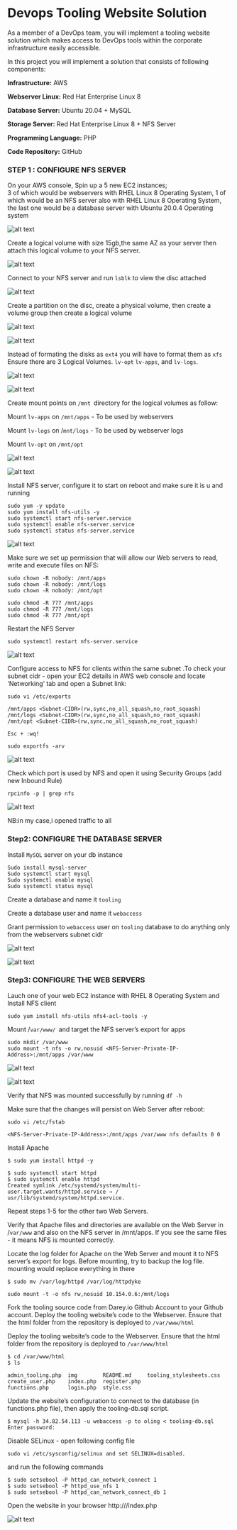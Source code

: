 # Devops Tooling Website Solution #
As a member of a DevOps team, you will implement a tooling website solution which makes access to DevOps tools within the corporate infrastructure easily accessible.

In this project you will implement a solution that consists of following components:

**Infrastructure:** AWS

**Webserver Linux:** Red Hat Enterprise Linux 8

**Database Server:** Ubuntu 20.04 + MySQL

**Storage Server:** Red Hat Enterprise Linux 8 + NFS Server

**Programming Language:** PHP

**Code Repository:** GitHub


### STEP 1 : CONFIGURE NFS SERVER ###

On your AWS console, Spin up a 5 new EC2 instances;  
3 of which would be webservers with RHEL Linux 8 Operating System,
1 of which would be an NFS server also with RHEL Linux 8 Operating System,
the last one would be a database server with Ubuntu 20.0.4 Operating system

	
![alt text](image1.jpg)

Create a logical volume with size 15gb,the same AZ as your server then attach this logical volume to your NFS server.

![alt text](image2.jpg)

Connect to your NFS server and run 
`lsblk` to view the disc  attached

![alt text](image3.jpg)

Create a partition  on the disc, create a physical  volume, then create a volume group then create a  logical volume

![alt text](image4.jpg)

![alt text](image5.jpg)

Instead of formating the disks as `ext4` you will have to format them as `xfs`
Ensure there are 3 Logical Volumes. `lv-opt` `lv-apps`, and `lv-logs`.

![alt text](image7.jpg)

![alt text](image6.jpg)


Create mount points on `/mnt `directory for the logical volumes as follow: 

Mount `lv-apps` on `/mnt/apps` - To be used by webservers 

Mount `lv-logs` on /`mnt/logs` - To be used by webserver logs 

Mount `lv-opt` on `/mnt/opt`


![alt text](image8.jpg)

![alt text](image9.jpg)


Install NFS server, configure it to start on reboot and make sure it is u and running

```
sudo yum -y update
sudo yum install nfs-utils -y
sudo systemctl start nfs-server.service
sudo systemctl enable nfs-server.service
sudo systemctl status nfs-server.service

```

![alt text](image10.jpg)

Make sure we set up permission that will allow our Web servers to read, write and execute files on NFS:

```
sudo chown -R nobody: /mnt/apps
sudo chown -R nobody: /mnt/logs
sudo chown -R nobody: /mnt/opt

sudo chmod -R 777 /mnt/apps
sudo chmod -R 777 /mnt/logs
sudo chmod -R 777 /mnt/opt

```

Restart the NFS Server
```
sudo systemctl restart nfs-server.service
```

![alt text](image11.jpg)


Configure access to NFS for clients within the same subnet .To check your subnet cidr - open your EC2 details in AWS web console and locate ‘Networking’ tab and open a Subnet link:

```
sudo vi /etc/exports

/mnt/apps <Subnet-CIDR>(rw,sync,no_all_squash,no_root_squash)
/mnt/logs <Subnet-CIDR>(rw,sync,no_all_squash,no_root_squash)
/mnt/opt <Subnet-CIDR>(rw,sync,no_all_squash,no_root_squash)

Esc + :wq!

sudo exportfs -arv
```
![alt text](image12.jpg)



Check which port is used by NFS and open it using Security Groups (add new Inbound Rule)

```
rpcinfo -p | grep nfs

```

![alt text](image13.jpg)

NB:in my case,i opened traffic to all


### Step2: CONFIGURE THE DATABASE SERVER ###

Install `MySQL` server on your db instance

```
Sudo install mysql-server
Sudo systemctl start mysql
Sudo systemctl enable mysql
Sudo systemctl status mysql
```

Create a database and name it `tooling`

Create a database user and name it `webaccess`

Grant permission to `webaccess` user on `tooling` database to do anything only from the webservers subnet cidr

![alt text](image14.jpg)

![alt text](image15.jpg)

### Step3: CONFIGURE THE WEB SERVERS ###
Lauch one of your web EC2 instance with RHEL 8 Operating System and Install NFS client

```
sudo yum install nfs-utils nfs4-acl-tools -y
```

Mount /`var/www/ `and target the NFS server’s export for apps

```
sudo mkdir /var/www
sudo mount -t nfs -o rw,nosuid <NFS-Server-Private-IP-Address>:/mnt/apps /var/www

```
![alt text](image16.jpg)

![alt text](image17.jpg)


Verify that NFS was mounted successfully by running
 `df -h`

  Make sure that the changes will persist on Web Server after reboot:

`sudo vi /etc/fstab`

`<NFS-Server-Private-IP-Address>:/mnt/apps /var/www nfs defaults 0 0`

Install Apache
```
$ sudo yum install httpd -y

$ sudo systemctl start httpd
$ sudo systemctl enable httpd
Created symlink /etc/systemd/system/multi-user.target.wants/httpd.service → /
usr/lib/systemd/system/httpd.service.
 ```
 Repeat steps 1-5 for the other two Web Servers.

Verify that Apache files and directories are available on the Web Server in /`var/www` and also on the NFS server in /mnt/apps. If you see the same files - it means NFS is mounted correctly.

Locate the log folder for Apache on the Web Server and mount it to NFS server’s export for logs.
Before mounting, try to backup the log file. mounting would replace everything in there 

```
$ sudo mv /var/log/httpd /var/log/httpdyke

```

```
sudo mount -t -o nfs rw,nosuid 10.154.0.6:/mnt/logs
```
Fork the tooling source code from Darey.io Github Account to your Github account. 
Deploy the tooling website’s code to the Webserver. 
Ensure that the html folder from the repository is deployed to `/var/www/html`

Deploy the tooling website’s code to the Webserver. Ensure that the html folder from the repository is deployed to `/var/www/html`
```
$ cd /var/www/html
$ ls

admin_tooling.php  img        README.md     tooling_stylesheets.css
create_user.php    index.php  register.php
functions.php      login.php  style.css
```
Update the website’s configuration to connect to the database (in functions.php file), then apply the tooling-db.sql script.

```
$ mysql -h 34.82.54.113 -u webaccess -p to oling < tooling-db.sql Enter password:

```
Disable SELinux - open following config file 
```
sudo vi /etc/sysconfig/selinux and set SELINUX=disabled.
```
and run the following commands

```
$ sudo setsebool -P httpd_can_network_connect 1
$ sudo setsebool -P httpd_use_nfs 1
$ sudo setsebool -P httpd_can_network_connect_db 1

```
Open the website in your browser http:///index.php


![alt text](image18.jpg)
